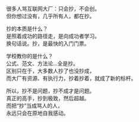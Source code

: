 很多人骂互联网大厂：只会抄，不会创。  
但你想过没有，几乎所有人，都在抄。  

抄的本质是什么？    
是照着成功的路径走，是向成功者学习。  
换句话说。抄，是最快的入门门票。  

学校教你的是什么？  
公式、范文、方法论…全是抄。  
区别只在于，大多数人抄了也没抄成，  
而大厂有资源、有执行力，抄着抄着，就成了新的标杆。  

所以，抄不是问题，抄不成才是问题。  
真正的高手，抄到极致，然后超越。  
而把“抄”当成骂人的人，  
永远只会在原地自我感动。  

